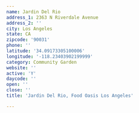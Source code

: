 ```yaml
---
name: Jardin Del Rio
address_1: 2363 N Riverdale Avenue
address_2: ''
city: Los Angeles
state: CA
zipcode: '90031'
phone: ''
latitude: '34.09173305100006'
longitude: '-118.23403902199999'
category: Community Garden
website: ''
active: 'Y'
daycode: ''
open: ''
close: ''
title: 'Jardin Del Rio, Food Oasis Los Angeles'

---
```

